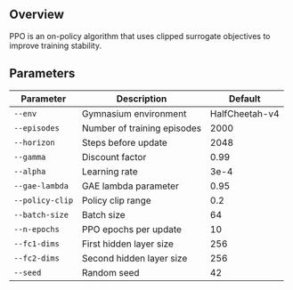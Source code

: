 ## Overview

PPO is an on-policy algorithm that uses clipped surrogate objectives to improve training stability.


## Parameters

| Parameter | Description | Default |
|-----------|-------------|---------|
| `--env` | Gymnasium environment | HalfCheetah-v4 |
| `--episodes` | Number of training episodes | 2000 |
| `--horizon` | Steps before update | 2048 |
| `--gamma` | Discount factor | 0.99 |
| `--alpha` | Learning rate | 3e-4 |
| `--gae-lambda` | GAE lambda parameter | 0.95 |
| `--policy-clip` | Policy clip range | 0.2 |
| `--batch-size` | Batch size | 64 |
| `--n-epochs` | PPO epochs per update | 10 |
| `--fc1-dims` | First hidden layer size | 256 |
| `--fc2-dims` | Second hidden layer size | 256 |
| `--seed` | Random seed | 42 |
